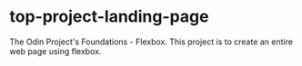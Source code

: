 # top-project-landing-page
The Odin Project's Foundations - Flexbox. 
This project is to create an entire web page using flexbox.  
